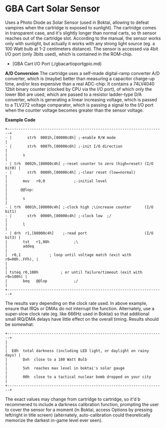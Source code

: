 # GBA Cart Solar Sensor


Uses a Photo Diode as Solar Sensor (used in Boktai, allowing to defeat
vampires when the cartridge is exposed to sunlight). The cartridge comes
in transparent case, and it\'s slightly longer than normal carts, so th
sensor reaches out of the cartridge slot. According to the manual, the
sensor works only with sunlight, but actually it works with any strong
light source (eg. a 100 Watt bulb at 1-2 centimeters distance). The
sensor is accessed via 4bit I/O port (only 3bits used), which is
contained in the ROM-chip.
- [GBA Cart I/O Port (./gbacartioportgpio.md)

**A/D Conversion**
The cartridge uses a self-made digital-ramp converter A/D converter,
which is (maybe) better than measuring a capacitor charge-up time,
and/or less expensive than a real ADC-chip:
It contains a 74LV4040 12bit binary counter (clocked by CPU via the I/O
port), of which only the lower 8bit are used, which are passed to a
resistor ladder-type D/A converter, which is generating a linear
increasing voltage, which is passed to a TLV272 voltage comparator,
which is passing a signal to the I/O port when the counter voltage
becomes greater than the sensor voltage.

**Example Code**

```
+-----------------------------------------------------------------------+
- |       strh  0001h,[80000c8h] ;-enable R/W mode                        |
- |       strh  0007h,[80000c6h] ;-init I/O direction                     |
|       s                                                               |
- | trh  0002h,[80000c4h] ;-reset counter to zero (high=reset) (I/O bit0) |
- |       strh  0000h,[80000c4h] ;-clear reset (low=normal)               |
|       mov   r0,0             ;-initial level                          |
|      @@lop:                                                           |
|       s                                                               |
- | trh  0001h,[80000c4h] ;-clock high ;\increase counter      (I/O bit1) 
- |       strh  0000h,[80000c4h] ;-clock low  ;/                          |
|       l                                                               |
- | drh  r1,[80000c4h]    ;-read port                          (I/O bit3) |
|       tst   r1,08h           ;\                                       
|       addeq                                                           |
|  r0,1             ; loop until voltage match (exit with r0=00h..FFh), |
|                                                                       |
| tsteq r0,100h          ; or until failure/timeout (exit with r0=100h) |
|       beq   @@lop            ;/                                       |
+-----------------------------------------------------------------------+
```

The results vary depending on the clock rate used. In above example,
ensure that IRQs or DMAs do not interrupt the function. Alternately, use
a super-slow clock rate (eg. like 666Hz used in Boktai) so that
additional small IRQ/DMA delays have little effect on the overall
timing. Results should be somewhat:

```
+-----------------------------------------------------------------------+
|                                                                       |
|  E8h  total darkness (including LED light, or daylight on rainy days) |
|       Dxh  close to a 100 Watt Bulb                                   |
|       5xh  reaches max level in boktai's solar gauge                  |
|       00h  close to a tactical nuclear bomb dropped on your city      |
+-----------------------------------------------------------------------+
```

The exact values may change from cartridge to cartridge, so it\'d b
recommened to include a darkness calibration function, prompting the
user to cover the sensor for a moment (in Boktai, access Options by
pressing left/right in title screen) (alternately, auto-calibration
could theoretically memorize the darkest in-game level ever seen).




